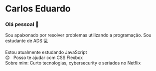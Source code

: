 # Carlos Eduardo

### Olá pessoal 👋

Sou apaixonado por resolver problemas utilizando a programação.
Sou estudante de ADS :computer:

Estou atualmente estudando JavaScript
<br> :blush: &nbsp; Posso te ajudar com CSS Flexbox
<br> Sobre mim: Curto tecnologias, cybersecurity e seriados no Netflix
